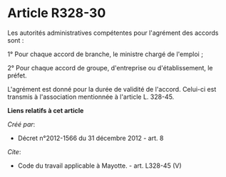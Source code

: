 # Article R328-30

Les autorités administratives compétentes pour l'agrément des accords sont : 

1° Pour chaque accord de branche, le ministre chargé de l'emploi ; 

2° Pour chaque accord de groupe, d'entreprise ou d'établissement, le préfet. 

L'agrément est donné pour la durée de validité de l'accord. Celui-ci est transmis à l'association mentionnée à l'article L.
328-45.

**Liens relatifs à cet article**

_Créé par_:

  - Décret n°2012-1566 du 31 décembre 2012 - art. 8

_Cite_:

  - Code du travail applicable à Mayotte. - art. L328-45 (V)
